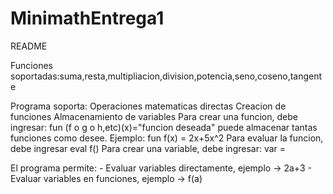 # MinimathEntrega1

README

Funciones soportadas:suma,resta,multipliacion,division,potencia,seno,coseno,tangente

Programa soporta: Operaciones matematicas directas
                  Creacion de funciones
                  Almacenamiento de variables
  Para crear una funcion, debe ingresar: fun (f o g o h,etc)(x)="funcion deseada" puede almacenar tantas funciones como desee.
  Ejemplo: fun f(x) = 2x+5x^2
  Para evaluar la funcion, debe ingresar eval f(<valor a evaluar>)
  Para crear una variable, debe ingresar: var <nombre variable> = <valor>
  
  El programa permite: 
              - Evaluar variables directamente, ejemplo -> 2a+3
              - Evaluar variables en funciones, ejemplo -> f(a)
  
